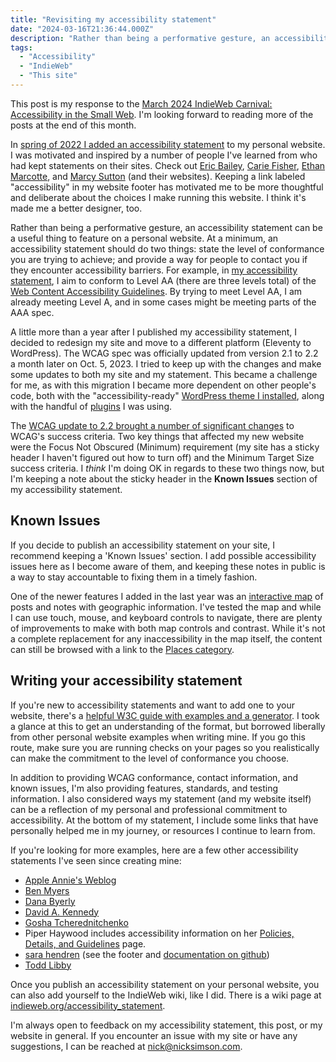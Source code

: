 ```yaml
---
title: "Revisiting my accessibility statement"
date: "2024-03-16T21:36:44.000Z"
description: "Rather than being a performative gesture, an accessibility statement can be a useful thing to feature on a personal website. "
tags: 
  - "Accessibility"
  - "IndieWeb"
  - "This site"
---
```


This post is my response to the [March 2024 IndieWeb Carnival: Accessibility in the Small Web](https://blog.basementcommunity.com/accessibility-in-the-personal-web/). I'm looking forward to reading more of the posts at the end of this month.

In [spring of 2022 I added an accessibility statement](/posts/2022-writing-a11y-statement.html) to my personal website. I was motivated and inspired by a number of people I've learned from who had kept statements on their sites. Check out [Eric Bailey](https://ericwbailey.design/accessibility-statement/), [Carie Fisher](https://cariefisher.com/accessibility/), [Ethan Marcotte](https://ethanmarcotte.com/accessibility/), and [Marcy Sutton](https://marcysutton.com/accessibility/) (and their websites). Keeping a link labeled "accessibility" in my website footer has motivated me to be more thoughtful and deliberate about the choices I make running this website. I think it's made me a better designer, too.

Rather than being a performative gesture, an accessibility statement can be a useful thing to feature on a personal website. At a minimum, an accessibility statement should do two things: state the level of conformance you are trying to achieve; and provide a way for people to contact you if they encounter accessibility barriers. For example, in [my accessibility statement](/accessibility.html), I aim to conform to Level AA (there are three levels total) of the [Web Content Accessibility Guidelines](https://www.w3.org/TR/WCAG22/). By trying to meet Level AA, I am already meeting Level A, and in some cases might be meeting parts of the AAA spec.

A little more than a year after I published my accessibility statement, I decided to redesign my site and move to a different platform (Eleventy to WordPress). The WCAG spec was officially updated from version 2.1 to 2.2 a month later on Oct. 5, 2023. I tried to keep up with the changes and make some updates to both my site and my statement. This became a challenge for me, as with this migration I became more dependent on other people's code, both with the "accessibility-ready" [WordPress theme I installed](https://wordpress.org/themes/jace/), along with the handful of [plugins](/posts/2023-wp-plugin-inventory.html) I was using.

The [WCAG update to 2.2 brought a number of significant changes](https://hidde.blog/new-in-wcag22/) to WCAG's success criteria. Two key things that affected my new website were the Focus Not Obscured (Minimum) requirement (my site has a sticky header I haven't figured out how to turn off) and the Minimum Target Size success criteria. I _think_ I'm doing OK in regards to these two things now, but I'm keeping a note about the sticky header in the **Known Issues** section of my accessibility statement.

## Known Issues

If you decide to publish an accessibility statement on your site, I recommend keeping a 'Known Issues' section. I add possible accessibility issues here as I become aware of them, and keeping these notes in public is a way to stay accountable to fixing them in a timely fashion.

One of the newer features I added in the last year was an [interactive map](/map.html) of posts and notes with geographic information. I've tested the map and while I can use touch, mouse, and keyboard controls to navigate, there are plenty of improvements to make with both map controls and contrast. While it's not a complete replacement for any inaccessibility in the map itself, the content can still be browsed with a link to the [Places category](/cat/places/).

## Writing your accessibility statement

If you're new to accessibility statements and want to add one to your website, there's a [helpful W3C guide with examples and a generator](https://www.w3.org/WAI/planning/statements/). I took a glance at this to get an understanding of the format, but borrowed liberally from other personal website examples when writing mine. If you go this route, make sure you are running checks on your pages so you realistically can make the commitment to the level of conformance you choose.

In addition to providing WCAG conformance, contact information, and known issues, I'm also providing features, standards, and testing information. I also considered ways my statement (and my website itself) can be a reflection of my personal and professional commitment to accessibility. At the bottom of my statement, I include some links that have personally helped me in my journey, or resources I continue to learn from.

If you're looking for more examples, here are a few other accessibility statements I've seen since creating mine:

- [Apple Annie's Weblog](https://weblog.anniegreens.lol/accessibility-statement)
- [Ben Myers](https://benmyers.dev/accessibility-statement/)
- [Dana Byerly](https://danabyerly.com/accessibility-statement/)
- [David A. Kennedy](https://davidakennedy.com/accessibility/)
- [Gosha Tcherednitchenko](https://gosha.net/accessibility/)
- Piper Haywood includes accessibility information on her [Policies, Details, and Guidelines](https://piperhaywood.com/details/) page.
- [sara hendren](https://sarahendren.com/about) (see the footer and [documentation on github](https://github.com/sarahendren/sarahendren.github.io))
- [Todd Libby](https://toddl.dev/a11y/)

Once you publish an accessibility statement on your personal website, you can also add yourself to the IndieWeb wiki, like I did. There is a wiki page at [indieweb.org/accessibility\_statement](https://indieweb.org/accessibility_statement).

I'm always open to feedback on my accessibility statement, this post, or my website in general. If you encounter an issue with my site or have any suggestions, I can be reached at [nick@nicksimson.com](mailto:nick@nicksimson.com).
